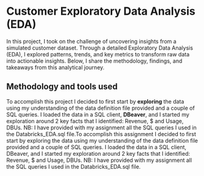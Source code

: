 # Customer Exploratory Data Analysis (EDA)
In this project, I took on the challenge of uncovering insights from a simulated customer dataset. Through a detailed Exploratory Data Analysis (EDA), I explored patterns, trends, and key metrics to transform raw data into actionable insights. Below, I share the methodology, findings, and takeaways from this analytical journey.  

## Methodology and tools used
To accomplish this project I decided to first start by **exploring** the data using my understanding of the data definition file provided and a couple of SQL queries. I loaded the data in a SQL client, **DBeaver**, and I started my exploration around 2 key facts that I identified: Revenue, $ and Usage, DBUs.
NB: I have provided with my assignment all the SQL queries I used in the Databricks_EDA.sql file.To accomplish this assignment I decided to first start by exploring the data using my understanding of the data definition file provided and a couple of SQL queries. I loaded the data in a SQL client, DBeaver, and I started my exploration around 2 key facts that I identified: Revenue, $ and Usage, DBUs.
NB: I have provided with my assignment all the SQL queries I used in the Databricks_EDA.sql file.

